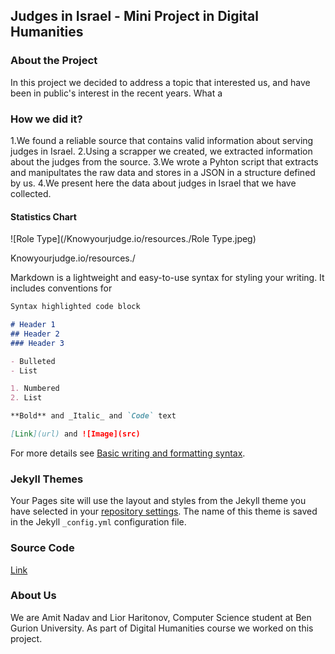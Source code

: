 ## Judges in Israel - Mini Project in Digital Humanities

### About the Project
In this project we decided to address a topic that interested us, and have been in public's interest in the recent years.
What a 

### How we did it?
1.We found a reliable source that contains valid information about serving judges in Israel.
2.Using a scrapper we created, we extracted information about the judges from the source.
3.We wrote a Pyhton script that extracts and manipultates the raw data and stores in a JSON in a structure defined by us.
4.We present here the data about judges in Israel that we have collected.


#### Statistics Chart
![Role Type](/Knowyourjudge.io/resources./Role Type.jpeg)



Knowyourjudge.io/resources./






Markdown is a lightweight and easy-to-use syntax for styling your writing. It includes conventions for

```markdown
Syntax highlighted code block

# Header 1
## Header 2
### Header 3

- Bulleted
- List

1. Numbered
2. List

**Bold** and _Italic_ and `Code` text

[Link](url) and ![Image](src)
```

For more details see [Basic writing and formatting syntax](https://docs.github.com/en/github/writing-on-github/getting-started-with-writing-and-formatting-on-github/basic-writing-and-formatting-syntax).

### Jekyll Themes

Your Pages site will use the layout and styles from the Jekyll theme you have selected in your [repository settings](https://github.com/NadavAmit/Knowyourjudge.io/settings/pages). The name of this theme is saved in the Jekyll `_config.yml` configuration file.

### Source Code
[Link]([url](https://www.meta-chart.com/pie))

### About Us
We are Amit Nadav and Lior Haritonov, Computer Science student at Ben Gurion University.
As part of Digital Humanities course we worked on this project.

